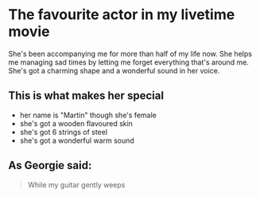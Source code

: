 # The favourite actor in my livetime movie 
She's been accompanying me for more than half of my life now.
She helps me managing sad times by letting me forget everything that's around me.
She's got a charming shape and a wonderful sound in her voice.
## This is what makes her special
* her name is "Martin" though she's female
* she's got a wooden flavoured skin
* she's got 6 strings of steel
* she's got a wonderful warm sound
## As Georgie said:
> While my guitar gently weeps

